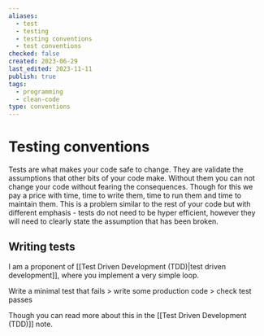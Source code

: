 ```yaml
---
aliases:
  - test
  - testing
  - testing conventions
  - test conventions
checked: false
created: 2023-06-29
last_edited: 2023-11-11
publish: true
tags:
  - programming
  - clean-code
type: conventions
---
```

# Testing conventions

Tests are what makes your code safe to change. They are validate the assumptions that other bits of your code make. Without them you can not change your code without fearing the consequences. Though for this we pay a price with time, time to write them, time to run them and time to maintain them. This is a problem similar to the rest of your code but with different emphasis - tests do not need to be hyper efficient, however they will need to clearly state the assumption that has been broken.

## Writing tests

I am a proponent of [[Test Driven Development (TDD)|test driven development]], where you implement a very simple loop.

Write a minimal test that fails > write some production code > check test passes

Though you can read more about this in the [[Test Driven Development (TDD)]] note.
